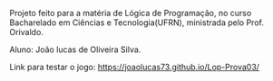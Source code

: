 Projeto feito para a matéria de Lógica de Programação, no curso Bacharelado em Ciências e Tecnologia(UFRN), ministrada pelo Prof. Orivaldo.

Aluno: João lucas de Oliveira Silva.

Link para testar o jogo: https://joaolucas73.github.io/Lop-Prova03/
